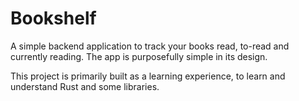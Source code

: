 # Bookshelf

A simple backend application to track your books read, to-read and currently reading. The app is purposefully simple in its design. 

This project is primarily built as a learning experience, to learn and understand Rust and some libraries. 

